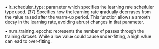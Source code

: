• lr_scheduler_type: parameter which specifies the learning rate scheduler type
used. [37] Specifies how the learning rate gradually decreases from the value raised
after the warm-up period. This function allows a smooth decay in the learning rate,
avoiding abrupt changes in that parameter.

• num_training_epochs: represents the number of passes through the training
dataset. While a low value could cause under-fitting, a high value can lead to
over-fitting.